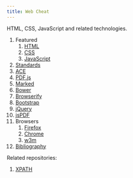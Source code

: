```yaml
---
title: Web Cheat
---
```


HTML, CSS, JavaScript and related technologies.

1.  Featured
    1. [HTML](html.html)
    1. [CSS](css.html)
    1. [JavaScript](js.html)
1.  [Standards](standards/)
1.  [ACE](ace.html)
1.  [PDF.js](pdfjs.html)
1.  [Marked](marked.html)
1.  [Bower](bower/)
1.  [Browserify](browserify/)
1.  [Bootstrap](bootstrap.html)
1.  [jQuery](jquery.html)
1.  [jsPDF](jspdf.html)
1.  Browsers
    1. [Firefox](firefox)
    1. [Chrome](chrome)
    1. [w3m](w3m)
1.  [Bibliography](bibliography)

Related repositories:

1. [XPATH](https://github.com/cirosantilli/rails-cheat/blob/98f582dce03d5643b2c301e8bb2788dd520df00f/app/test/integration/capybara_test.rb)
